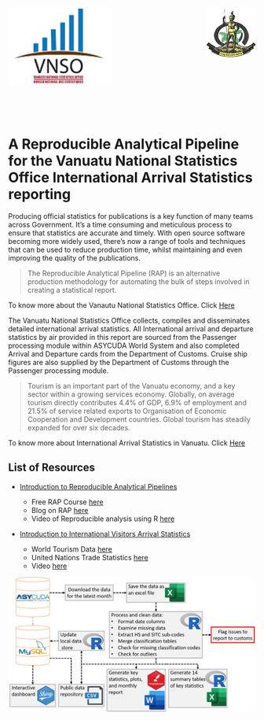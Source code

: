<img align="left" src="images/vnso_logo.png" width=42%> <img align="right" src="images/vangov_logo.png">

<br><br><br><br><br><br><br><br><br><br><br><br><br>

# A Reproducible Analytical Pipeline for the Vanuatu National Statistics Office International Arrival Statistics reporting&nbsp;

Producing official statistics for publications is a key function of many teams across Government. It’s a time consuming and meticulous process to ensure that statistics are accurate and timely. With open source software becoming more widely used, there’s now a range of tools and techniques that can be used to reduce production time, whilst maintaining and even improving the quality of the publications.  

> The Reproducible Analytical Pipeline (RAP) is an alternative production methodology for automating the bulk of steps involved in creating a statistical report. 

To know more about the Vanautu National Statistics Office. Click [Here](https://vnso.gov.vu)

The Vanuatu National Statistics Office collects, compiles and disseminates detailed international arrival statistics. 
All International arrival and departure statistics by air provided in this report are sourced from the Passenger processing module within ASYCUDA World System and also completed Arrival and Departure cards from the Department of Customs. Cruise ship figures are also supplied by the Department of Customs through the Passenger processing module.

> Tourism is an important part of the Vanuatu economy, and a key sector within a growing services economy. Globally, on average tourism directly contributes 4.4% of GDP, 6.9% of employment and 21.5% of service related exports to Organisation of Economic Cooperation and Development countries. Global tourism has steadily expanded for over six decades.

To know more about International Arrival Statistics in Vanuatu. Click [Here](https://vnso.gov.vu/index.php/en/statistics-by-topic/tourism)

## List of Resources
- [Introduction to Reproducible Analytical Pipelines](https://ukgovdatascience.github.io/rap_companion/)
    * Free RAP Course [here](https://www.udemy.com/course/reproducible-analytical-pipelines/) 
    * Blog on RAP [here](https://dataingovernment.blog.gov.uk/2017/03/27/reproducible-analytical-pipeline/)
    * Video of Reproducible analysis using R [here](https://www.youtube.com/watch?v=qvPDE4ppAns) 

- [Introduction to International Visitors Arrival Statistics](https://www.spc.int)
    * World Tourism Data [here](https://data.worldbank.org/indicator/ST.INT.ARVL?locations=VU)
    * United Nations Trade Statistics [here](https://www.unwto.org/unwto-tourism-dashboard)
    * Video [here](https://www.youtube.com/watch?v=BZO9ieVZAoY)

![The new Reproducible Analytical Pipeline](images/NewPipeline.png)
